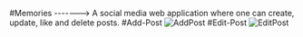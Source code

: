 #Memories
-------> A social media web application where one can create, update, like and delete posts.
#Add-Post
![AddPost](https://github.com/user-attachments/assets/7c460759-d454-4874-acce-9205930ccc15)
#Edit-Post
![EditPost](https://github.com/user-attachments/assets/a0b0282e-9e50-4d1d-9df7-53adeeec275d)
